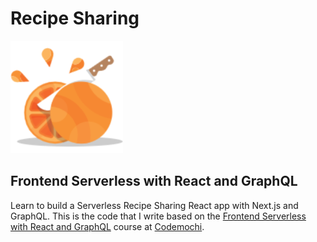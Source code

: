 # Recipe Sharing

![Next Chop Logo](./public/favicon/apple-touch-icon.png)

## Frontend Serverless with React and GraphQL

Learn to build a Serverless Recipe Sharing React app with Next.js and GraphQL. This is the code that I write based on the [Frontend Serverless with React and GraphQL](https://courses.codemochi.com/frontend-serverless-with-react-and-graphql/) course at [Codemochi](https://codemochi.com).
